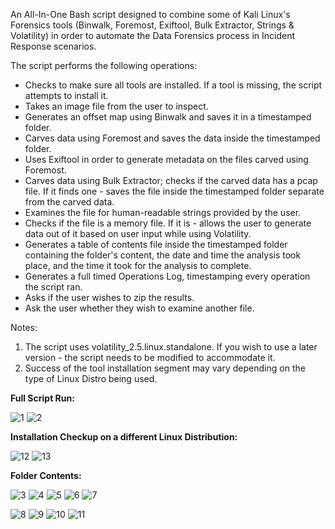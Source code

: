 An All-In-One Bash script designed to combine some of Kali Linux's Forensics tools (Binwalk, Foremost, Exiftool, Bulk Extractor, Strings & Volatility) in order to automate the Data Forensics process in Incident Response scenarios.

The script performs the following operations:
- Checks to make sure all tools are installed. If a tool is missing, the script attempts to install it.
- Takes an image file from the user to inspect.
- Generates an offset map using Binwalk and saves it in a timestamped folder.
- Carves data using Foremost and saves the data inside the timestamped folder.
- Uses Exiftool in order to generate metadata on the files carved using Foremost.
- Carves data using Bulk Extractor; checks if the carved data has a pcap file. If it finds one - saves the file inside the timestamped folder separate from the carved data.
- Examines the file for human-readable strings provided by the user.
- Checks if the file is a memory file. If it is - allows the user to generate data out of it based on user input while using Volatility.
- Generates a table of contents file inside the timestamped folder containing the folder's content, the date and time the analysis took place, and the time it took for the analysis to complete.
- Generates a full timed Operations Log, timestamping every operation the script ran.
- Asks if the user wishes to zip the results.
- Ask the user whether they wish to examine another file. 

Notes: 
1. The script uses volatility_2.5.linux.standalone. If you wish to use a later version - the script needs to be modified to accommodate it.
2. Success of the tool installation segment may vary depending on the type of Linux Distro being used.

<b>Full Script Run:</b>

![1](https://github.com/user-attachments/assets/e338fe61-9e7c-48d3-ae13-49383731c6b1)
![2](https://github.com/user-attachments/assets/f81e794c-d684-4945-963d-fc3ae905062a)

<b>Installation Checkup on a different Linux Distribution:</b>

![12](https://github.com/user-attachments/assets/8e09cc62-ffce-4d8b-a517-d063126eeaab)
![13](https://github.com/user-attachments/assets/de0bce9a-7015-4ac0-8bd0-f181c454c292)

<b>Folder Contents:</b>

![3](https://github.com/user-attachments/assets/4de55d4b-a912-4002-8670-0fdd80dce2f0)
![4](https://github.com/user-attachments/assets/4e80aab4-b983-4ba3-addf-b34d407bd3b9)
![5](https://github.com/user-attachments/assets/f92e69e5-9d03-4375-a411-fa6d9827c1b1)
![6](https://github.com/user-attachments/assets/82ae11c9-e850-4a27-b0ff-8d3496b15588)
![7](https://github.com/user-attachments/assets/20a05bdb-9f2b-4786-95d3-e58923a5c068)


![8](https://github.com/user-attachments/assets/fab9732c-81c1-49d3-ba6f-4b71c5a5876c)
![9](https://github.com/user-attachments/assets/3b609d12-9b48-4d2c-b0c2-2f87dbc9d828)
![10](https://github.com/user-attachments/assets/5e02d16e-7bd0-4b6c-b384-1e47d3c3387d)
![11](https://github.com/user-attachments/assets/0e032ffd-9f66-4a43-b5c4-54bf9334d18b)
